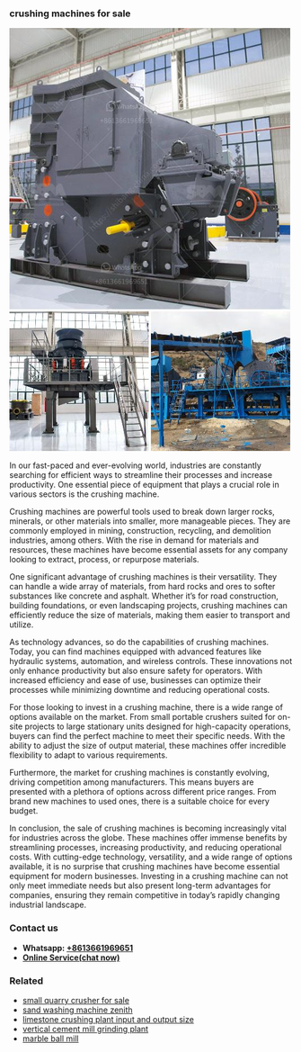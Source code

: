 <h3>crushing machines for sale</h3><img src='1708497498.jpg' alt=''><p>In our fast-paced and ever-evolving world, industries are constantly searching for efficient ways to streamline their processes and increase productivity. One essential piece of equipment that plays a crucial role in various sectors is the crushing machine.</p><p>Crushing machines are powerful tools used to break down larger rocks, minerals, or other materials into smaller, more manageable pieces. They are commonly employed in mining, construction, recycling, and demolition industries, among others. With the rise in demand for materials and resources, these machines have become essential assets for any company looking to extract, process, or repurpose materials.</p><p>One significant advantage of crushing machines is their versatility. They can handle a wide array of materials, from hard rocks and ores to softer substances like concrete and asphalt. Whether it’s for road construction, building foundations, or even landscaping projects, crushing machines can efficiently reduce the size of materials, making them easier to transport and utilize.</p><p>As technology advances, so do the capabilities of crushing machines. Today, you can find machines equipped with advanced features like hydraulic systems, automation, and wireless controls. These innovations not only enhance productivity but also ensure safety for operators. With increased efficiency and ease of use, businesses can optimize their processes while minimizing downtime and reducing operational costs.</p><p>For those looking to invest in a crushing machine, there is a wide range of options available on the market. From small portable crushers suited for on-site projects to large stationary units designed for high-capacity operations, buyers can find the perfect machine to meet their specific needs. With the ability to adjust the size of output material, these machines offer incredible flexibility to adapt to various requirements.</p><p>Furthermore, the market for crushing machines is constantly evolving, driving competition among manufacturers. This means buyers are presented with a plethora of options across different price ranges. From brand new machines to used ones, there is a suitable choice for every budget.</p><p>In conclusion, the sale of crushing machines is becoming increasingly vital for industries across the globe. These machines offer immense benefits by streamlining processes, increasing productivity, and reducing operational costs. With cutting-edge technology, versatility, and a wide range of options available, it is no surprise that crushing machines have become essential equipment for modern businesses. Investing in a crushing machine can not only meet immediate needs but also present long-term advantages for companies, ensuring they remain competitive in today’s rapidly changing industrial landscape.</p><h3>Contact us</h3><ul><li><strong>Whatsapp:&nbsp;<a href="https://wa.me/8613661969651">+8613661969651</a></strong></li><li><a href="https://swt.shibang-china.com/?git&amp;zhl&amp;crushing machines for sale"><strong>Online Service(chat now)</strong></a></li></ul><h3>Related</h3><ul><li><a href='small quarry crusher for sale.md'>small quarry crusher for sale</a></li><li><a href='sand washing machine zenith.md'>sand washing machine zenith</a></li><li><a href='limestone crushing plant input and output size.md'>limestone crushing plant input and output size</a></li><li><a href='vertical cement mill grinding plant.md'>vertical cement mill grinding plant</a></li><li><a href='marble ball mill.md'>marble ball mill</a></li></ul>